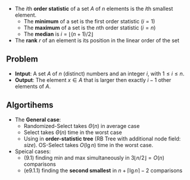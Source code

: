 - The $i$th **order statistic** of a set $A$ of $n$ elements is the $i$th smallest element.
	- The **minimum** of a set is the first order statistic ($i=1$)
	- The **maximum** of a set is the $n$th order statistic ($i=n$)
	- The **median** is $i=\lfloor (n+1)/2 \rfloor$
- The **rank** $r$ of an element is its position in the linear order of the set

## Problem

- **Intput**: A set $A$ of $n$ (distinct) numbers and an integer $i$, with $1\leq i\leq n$.
- **Output**: The element $x\in A$ that is larger then exactly $i-1$ other elements of $A$.

## Algortihems 

- The **General case**:
	- $\text{Randomized-Select}$ takes $\Theta(n)$ in average case
	- $\text{Select}$ takes $\Theta(n)$ time in the worst case
	- Using in **order-statistic tree** (RB Tree with additional node field: *size*). $\text{OS-Select}$ takes $O(\lg{n})$ time in the worst case. 
- Speical cases:
	- (9.1) finding min and max simultaneously in $3\lfloor{n/2}\rfloor=O(n)$ comparisons 
	- (e9.1.1) finding the **second smallest** in $n+\lceil{\lg{n}}\rceil-2$ comparisons